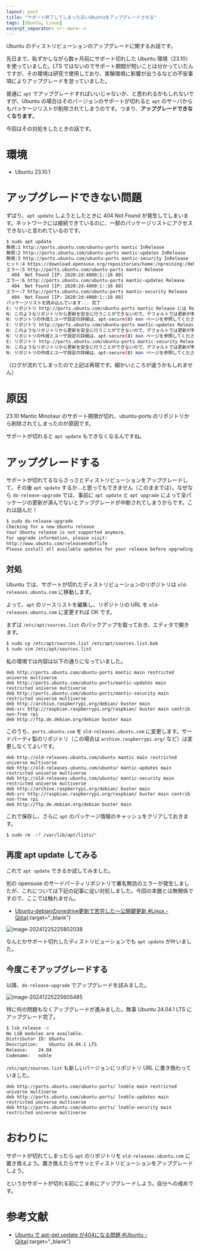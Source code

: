 ```yaml
---
layout: post
title: "サポート終了してしまった古いUbuntuをアップグレードさせる"
tags: [Ubuntu, Linux]
excerpt_separator: <!--more-->
---
```


Ubuntu のディストリビューションのアップグレードに関するお話です。

先日まで、恥ずかしながら数ヶ月前にサポート切れした Ubuntu 環境（23.10）を使っていました。LTS ではないのでサポート期間が短いことは分かっていたんですが、その環境は研究で使用しており、実験環境に影響が出うるなどの不安事項によりアップグレードを怠っていました。

普通に ``apt`` でアップグレードすればいいじゃないか、と思われるかもしれないですが、Ubuntu の場合はそのバージョンのサポートが切れると ``apt`` のサーバからもパッケージリストが削除されてしまうのです。つまり、**アップグレードできなくなります**。

今回はその対処をしたときの話です。

<!--more-->	

# 環境

- Ubuntu 23.10.1

# アップグレードできない問題

ずばり、``apt update`` しようとしたときに 404 Not Found が発生してしまいます。ネットワークには接続できているのに、一部のパッケージリストにアクセスできないと言われているのです。

```bash
$ sudo apt update
無視:1 http://ports.ubuntu.com/ubuntu-ports mantic InRelease                   
無視:2 http://ports.ubuntu.com/ubuntu-ports mantic-updates InRelease           
無視:3 http://ports.ubuntu.com/ubuntu-ports mantic-security InRelease     
ヒット:4 https://download.opensuse.org/repositories/home:/npreining:/debian-ubuntu-onedrive/xUbuntu_24.04 ./ InRelease
エラー:5 http://ports.ubuntu.com/ubuntu-ports mantic Release
  404  Not Found [IP: 2620:2d:4000:1::16 80]
エラー:6 http://ports.ubuntu.com/ubuntu-ports mantic-updates Release
  404  Not Found [IP: 2620:2d:4000:1::16 80]
エラー:7 http://ports.ubuntu.com/ubuntu-ports mantic-security Release
  404  Not Found [IP: 2620:2d:4000:1::16 80]
パッケージリストを読み込んでいます... 完了
E: リポジトリ http://ports.ubuntu.com/ubuntu-ports mantic Release には Release ファイルがありません。
N: このようなリポジトリから更新を安全に行うことができないので、デフォルトでは更新が無効になっています。
N: リポジトリの作成とユーザ設定の詳細は、apt-secure(8) man ページを参照してください。
E: リポジトリ http://ports.ubuntu.com/ubuntu-ports mantic-updates Release には Release ファイルがありません。
N: このようなリポジトリから更新を安全に行うことができないので、デフォルトでは更新が無効になっています。
N: リポジトリの作成とユーザ設定の詳細は、apt-secure(8) man ページを参照してください。
E: リポジトリ http://ports.ubuntu.com/ubuntu-ports mantic-security Release には Release ファイルがありません。
N: このようなリポジトリから更新を安全に行うことができないので、デフォルトでは更新が無効になっています。
N: リポジトリの作成とユーザ設定の詳細は、apt-secure(8) man ページを参照してください。
```

（ログが流れてしまったので上記は再現です。細かいところが違うかもしれません）

# 原因

23.10 Mantic Minotaur のサポート期限が切れ、ubuntu-ports のリポジトリから削除されてしまったのが原因です。

サポートが切れると ``apt update`` もできなくなるんですね。

# アップグレードする

サポートが切れてるならさっさとディストリビューションをアップグレードして、その後 ``apt update`` するか…と思ってもできません（このままでは）。なぜなら ``do-release-upgrade`` では、事前に ``apt update`` と ``apt upgrade`` によって全パッケージの更新が済んでないとアップグレードが中断されてしまうからです。これは詰んだ！

```bash
$ sudo do-release-upgrade
Checking for a new Ubuntu release
Your Ubuntu release is not supported anymore.
For upgrade information, please visit:
http://www.ubuntu.com/releaseendoflife
Please install all available updates for your release before upgrading.
```

## 対処

Ubuntu では、サポートが切れたディストリビューションのリポジトリは ``old-releases.ubuntu.com`` に移動します。

よって、``apt`` のソースリストを編集し、リポジトリの URL を ``old-releases.ubuntu.com`` に変更すれば OK です。



まずは ``/etc/apt/sources.list`` のバックアップを取っておき、エディタで開きます。

```bash
$ sudo cp /etc/apt/sources.list /etc/apt/sources.list.bak
$ sudo vim /etc/apt/sources.list
```

私の環境では内容は以下の通りになっていました。

```
deb http://ports.ubuntu.com/ubuntu-ports mantic main restricted universe multiverse 
deb http://ports.ubuntu.com/ubuntu-ports/mantic-updates main restricted universe multiverse 
deb http://ports.ubuntu.com/ubuntu-ports/mantic-security main restricted universe multiverse 
deb http://archive.raspberrypi.org/debian/ buster main
deb-src http://raspbian.raspberrypi.org/raspbian/ buster main contrib non-free rpi 
deb http://ftp.de.debian.org/debian buster main
```

このうち、``ports.ubuntu.com`` を ``old-releases.ubuntu.com`` に変更します。サードパーティ製のリポジトリ（この場合は ``archive.raspberrypi.org/`` など）は変更しなくてよいです。

```
deb http://old-releases.ubuntu.com/ubuntu mantic main restricted universe multiverse
deb http://old-releases.ubuntu.com/ubuntu/ mantic-updates main restricted universe multiverse
deb http://old-releases.ubuntu.com/ubuntu/ mantic-security main restricted universe multiverse
deb http://archive.raspberrypi.org/debian/ buster main
deb-src http://raspbian.raspberrypi.org/raspbian/ buster main contrib non-free rpi
deb http://ftp.de.debian.org/debian buster main
```

これで保存し、さらに ``apt`` のパッケージ情報のキャッシュをクリアしておきます。

```bash
$ sudo rm -rf /var/lib/apt/lists/*
```

## 再度 apt update してみる

これで ``apt update`` できるか試してみました。

別の opensuse のサードパーティリポジトリで署名無効のエラーが発生しましたが、これについては下記の記事に従い対処しました。今回の本題とは無関係ですので、ここでは触れません。

- [Ubuntu-debianのonedrive更新で苦労した～公開鍵更新 #Linux - Qiita](https://qiita.com/2SB100/items/0107d2ca7b844e9423a3){:target="_blank"}

![image-20241225225802038](../../../assets/img/post/2024-12-25-old-ubuntu/image-20241225225802038.webp)

なんとかサポート切れしたディストリビューションでも ``apt update`` が叶いました。

## 今度こそアップグレードする

以降、``do-release-upgrade`` でアップグレードを試みました。

![image-20241225225605485](../../../assets/img/post/2024-12-25-old-ubuntu/image-20241225225605485.webp)

特に何の問題もなくアップグレードが進みました。無事 Ubuntu 24.04.1 LTS にアップグレード完了。

```bash
$ lsb_release -a
No LSB modules are available.
Distributor ID:	Ubuntu
Description:	Ubuntu 24.04.1 LTS
Release:	24.04
Codename:	noble
```

``/etc/apt/sources.list`` も新しいバージョンにリポジトリ URL に書き換わっていました。

```
deb http://ports.ubuntu.com/ubuntu-ports/ lnoble main restricted universe multiverse
deb http://ports.ubuntu.com/ubuntu-ports/ lnoble-updates main restricted universe multiverse
deb http://ports.ubuntu.com/ubuntu-ports/ lnoble-security main restricted universe multiverse
```

# おわりに

サポートが切れてしまったら ``apt`` のリポジトリを ``old-releases.ubuntu.com`` に置き換えよう。置き換えたらササッとディストリビューションをアップグレードしよう。

というかサポートが切れる前にこまめにアップグレードしよう。自分への戒めです。

# 参考文献

- [Ubuntu で apt-get update が404になる問題 #Ubuntu - Qiita](https://qiita.com/nyanchu/items/a8cfc5cf627d70d798bf){:target="_blank"}
